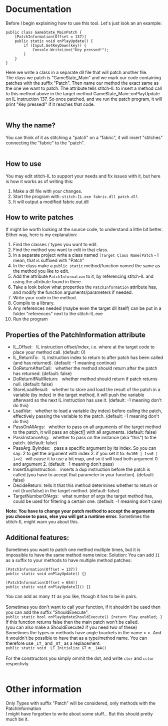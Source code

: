 # Documentation

Before I begin explaining how to use this tool. Let's just look an an example:
```
public class GameState_MainPatch {
    [PatchInformation(Offset = 137)]
    public static void onPlayUpdate() {
        if (Input.GetKeyDown(key)) {
            Console.WriteLine("Key pressed!");
        }
    }
}
```
Here we write a class in a separate dll file that will patch another file.  
The class we patch is "GameState_Main" and we mark our code containing patches with the suffix "Patch".
Then name our method the exact same as the one we want to patch.
The attribute tells stitch-IL to insert a method call to this method above in the target method GameState_Main::onPlayUpdate on IL instruction 137.
So once patched, and we run the patch program, it will print "Key pressed!" if it reaches that code.  
<br />
## Why the name?
You can think of it as stitching a "patch" on a "fabric", it will insert "stitches" connecting the "fabric" to the "patch".  
<br />

## How to use
You may edit stitch-IL to support your needs and fix issues with it, but here is how it works as of writing this:  
1. Make a dll file with your changes.
2. Start the program with: `stitch-IL.exe fabric.dll patch.dll`
3. It will output a modified fabric.out.dll

## How to write patches
If might be worth looking at the source code, to understand a little bit better. Either way, here is my explanation:
1. Find the classes / types you want to edit.
2. Find the method you want to edit in that class.
3. In a separate project write a class named `[Target Class Name]Patch` - I mean, that is suffixed with "Patch"
4. In the class make a `public static` method/function named the same as the method you like to edit.
5. Add the attribute `PatchInformation` to it, by referencing stitch-IL and using the attribute found in there.
6. Take a look below what properties the `PatchInformation` attribute has, and modify the function arguments/parameters if needed.
7. Write your code in the method.
8. Compile to a library.
9. Any references needed (maybe even the target dll itself) can be put in a folder "references" next to the stitch-IL.exe
10. Run the program

## Properties of the PatchInformation attribute
* IL_Offset: &nbsp; IL instruction offset/index, i.e. where at the target code to place your method call. (default: 0)
* IL_ReturnTo: &nbsp; IL instruction index to return to after patch has been called (and has returned). (default: -1  meaning continue)
* DoReturnAfterCall: &nbsp; whether the method should return after the patch has returned. (default: false)
* DoReturnIfNullReturn: &nbsp; whether method should return if patch returns null. (default: false)
* StoreLoadResult: &nbsp; whether to store and load the result of the patch in a variable (by index) in the target method, it will push the variable afterward so the next IL instruction has use it. (default: -1  meaning don't do this)
* LoadVar: &nbsp; whether to load a variable (by index) before calling the patch, effectively passing the variable to the patch. (default: -1  meaning don't do this)
* PassOnAllArgs: &nbsp; whether to pass on all arguments of the target method to the patch, it will pass an object[] with all arguments. (default: false)
* PassInstanceArg: &nbsp; whether to pass on the instance (aka "this") to the patch. (default: false)
* PassArg_ByIndex: &nbsp; pass a specific argument by its index. So you can say: 2 to get the argument with index 2. if you set it to: `0x100 | 1<<0 | 1<<2 ` will cause it to use a bit map, and so it will load both argument 0 and argument 2. (default: -1  meaning don't pass)
* InsertDupInstruction: &nbsp; inserts a dup instruction before the patch is called (you have to accept that parameter in your function). (default: false)
* DecideReturn: tells it that this method determines whether to return or not (true/false) in the target method. (default: false)
* TargetNumberOfArgs: &nbsp; what number of args the target method has, could be used for filtering a certain one. (default: -1  meaning don't care)

**Note: You have to change your patch method to accept the arguments you choose to pass, else you will get a runtime error.**
Sometimes the stitch-IL might warn you about this.

## Additional features:
Sometimes you want to patch one method multiple times, but it is impossible to have the same method name twice:
Solution: You can add `II` as a suffix to your methods to have multiple method patches:
```
[PatchInformation(Offset = 137)]
public static void onPlayUpdate() {}

[PatchInformation(Offset = 654)]
public static void onPlayUpdateII() {}
```
You can add as many `II` as you like, though it has to be in pairs.  
<br />
Sometimes you don't want to call your function, if it shouldn't be used then you can add the suffix "ShouldExecute".  
`public static bool onPlayUpdateShouldExecute() {return Play.enabled; }`
If this function returns false then the main patch won't be called.  
(you can also make a ShouldExecute2 if you need two of these)
<br />
Sometimes the types or methods have angle brackets in the name < >. And it wouldn't be possible to have that as a type/method name.
You can therefore use `_LT_` and `_GT_` as a replacement.  
`public static void _LT_Initialize_GT_m__14A()`  
<br />
For the constructors you simply ommit the dot, and write `ctor` and `cctor` respectivly.
<br />
<br />
# Other information
Only Types with suffix "Patch" will be considered, only methods with the PatchInformation   
I might have forgotten to write about some stuff... But this should pretty much be it.
